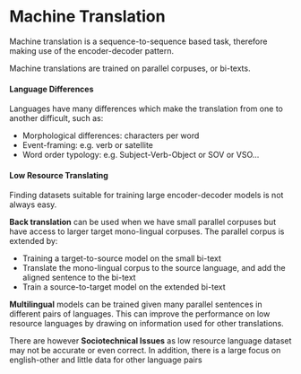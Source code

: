 # Machine Translation

Machine translation is a sequence-to-sequence based task, therefore making use of the encoder-decoder pattern. 

Machine translations are trained on parallel corpuses, or bi-texts. 

#### Language Differences

Languages have many differences which make the translation from one to another difficult, such as:
- Morphological differences: characters per word
- Event-framing: e.g. verb or satellite
- Word order typology: e.g. Subject-Verb-Object or SOV or VSO...

#### Low Resource Translating

Finding datasets suitable for training large encoder-decoder models is not always easy.

**Back translation** can be used when we have small parallel corpuses but have access to larger target mono-lingual corpuses. The parallel corpus is extended by:
- Training a target-to-source model on the small bi-text
- Translate the mono-lingual corpus to the source language, and add the aligned sentence to the bi-text
- Train a source-to-target model on the extended bi-text

**Multilingual** models can be trained given many parallel sentences in different pairs of languages. This can improve the performance on low resource languages by drawing on information used for other translations.

There are however **Sociotechnical Issues** as low resource language dataset may not be accurate or even correct. In addition, there is a large focus on english-other and little data for other language pairs